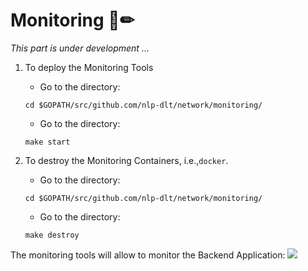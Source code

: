 # Monitoring 📄✏

*This part is under development ...*

1. To deploy the Monitoring Tools
    *   Go to the directory:
    ```
    cd $GOPATH/src/github.com/nlp-dlt/network/monitoring/
    ```
    *   Go to the directory:
    ```
    make start
    ```

2. To destroy the Monitoring Containers, i.e.,`docker`.
    *   Go to the directory:
    ```
    cd $GOPATH/src/github.com/nlp-dlt/network/monitoring/
    ```
    *   Go to the directory:
    ```
    make destroy
    ```

The monitoring tools will allow to monitor the Backend Application:
    <img src="https://github.com/sfl0r3nz05/nlp-dlt/blob/sentencelvl/documentation/images/prometheus-node.png">